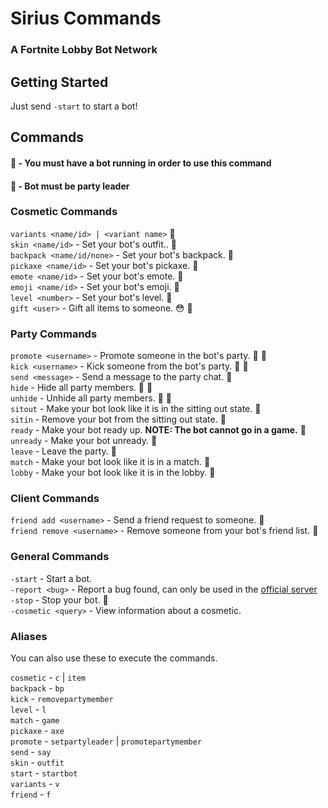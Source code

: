 # Sirius Commands
### A Fortnite Lobby Bot Network

## Getting Started
Just send `-start` to start a bot!

## Commands

#### :link: - You must have a bot running in order to use this command
#### :crown: - Bot must be party leader

### Cosmetic Commands

`variants <name/id> | <variant name>` :link:  
`skin <name/id>` - Set your bot's outfit.. :link:  
`backpack <name/id/none>` - Set your bot's backpack. :link:  
`pickaxe <name/id>` - Set your bot's pickaxe. :link:  
`emote <name/id>` - Set your bot's emote. :link:  
`emoji <name/id>` - Set your bot's emoji. :link:  
`level <number>` - Set your bot's level. :link:  
`gift <user>` - Gift all items to someone. 😳 :link:

### Party Commands

`promote <username>` - Promote someone in the bot's party. :link: :crown:  
`kick <username>` - Kick someone from the bot's party. :link: :crown:  
`send <message>` - Send a message to the party chat. :link:  
`hide` - Hide all party members. :link: :crown:  
`unhide` - Unhide all party members. :link: :crown:  
`sitout` - Make your bot look like it is in the sitting out state. :link:  
`sitin` - Remove your bot from the sitting out state. :link:  
`ready` - Make your bot ready up. **NOTE: The bot __cannot__ go in a game.** :link:  
`unready` - Make your bot unready. :link:  
`leave` - Leave the party. :link:  
`match` - Make your bot look like it is in a match. :link:  
`lobby` - Make your bot look like it is in the lobby. :link:  

### Client Commands
`friend add <username>` - Send a friend request to someone. :link:  
`friend remove <username>` - Remove someone from your bot's friend list. :link:

### General Commands

`-start` - Start a bot.  
`-report <bug>` - Report a bug found, can only be used in the [official server](https://discord.gg/XAaeXAd)  
`-stop` - Stop your bot. :link:  
`-cosmetic <query>` - View information about a cosmetic.

### Aliases
You can also use these to execute the commands.

`cosmetic` - `c` | `item`  
`backpack` - `bp`  
`kick` - `removepartymember`  
`level` - `l`  
`match` - `game`  
`pickaxe` - `axe`  
`promote` - `setpartyleader` | `promotepartymember`  
`send` - `say`  
`skin` - `outfit`  
`start` - `startbot`  
`variants` - `v`  
`friend` - `f`
